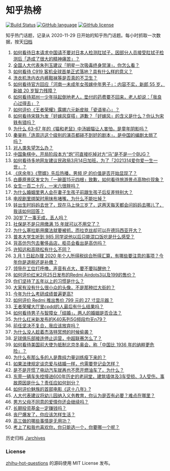 # 知乎热榜
[![Build Status](https://github.com/ToWeLong/zhihu-hot-questions/workflows/CI/badge.svg)](https://github.com/ToWeLong/zhihu-hot-questions/actions)
[![GitHub language](https://img.shields.io/badge/language-golang-orange.svg)](https://golang.org/)
[![GitHub license](https://img.shields.io/github/license/ToWeLong/zhihu-hot-questions)](https://github.com/ToWeLong/zhihu-hot-questions/blob/main/LICENSE)

知乎热门话题，记录从 2020-11-29 日开始的知乎热门话题。每小时抓取一次数据，按天[归档](./archives)

<!-- BEGIN -->

1. [如何看待日本请求中国请不要对日本人检测肛拭子，因部分人员接受肛拭子检测后「造成了很大的精神痛苦」？](https://www.zhihu.com/question/447147666)
1. [全国人大代表朱列玉建议「明星一次吸毒终身禁演」，你怎么看？](https://www.zhihu.com/question/447073666)
1. [如何看待 C919 客机全球首单正式落地？具有什么样的意义？](https://www.zhihu.com/question/447040781)
1. [洗衣机洗内衣内裤鞋袜等是否真的不卫生？](https://www.zhihu.com/question/35351736)
1. [如何看待官方回应「河南一未成年女孩嫁中年男子」：内容不实，新郎 55 岁，新娘 20 岁智力残障？](https://www.zhihu.com/question/446982605)
1. [如何看待郑州一少年扶起倒地老人，垫付的药费要不回来，老人却说：「我良心过得去」？](https://www.zhihu.com/question/447008635)
1. [如何评价《王者荣耀》露娜六元新皮肤「瓷语鉴心」？](https://www.zhihu.com/question/447090696)
1. [如何看待宋轶为发「好嫁风穿搭」道歉？「好嫁风」的含义是什么？你认为宋轶有错吗？](https://www.zhihu.com/question/447150681)
1. [为什么 63-67 年的《猫和老鼠》中汤姆猫让人害怕，是童年阴影吗？](https://www.zhihu.com/question/406335675)
1. [秦昊称「连周迅这个级别的演员都碰不到好的剧本」，是中国的编剧太弱了吗？](https://www.zhihu.com/question/447062248)
1. [对人类失望怎么办？](https://www.zhihu.com/question/445897619)
1. [中国象棋中，开局阶段本方“炮”可直接吃掉对方“马”是不是一个BUG？](https://www.zhihu.com/question/41478929)
1. [如何看待多地网友建议民政局3月14日加班，为了「2021314爱你爱一生一世」？](https://www.zhihu.com/question/447073596)
1. [《庆余年》《赘婿》先后热播，男频 IP 的价值是否开始显现了？](https://www.zhihu.com/question/446537609)
1. [白鹿原景区发文为「一碗面15元四根」致歉，如何看待旅游景点高物价现象？](https://www.zhihu.com/question/447011378)
1. [女生一百二十斤，一米六很胖吗？](https://www.zhihu.com/question/437645481)
1. [为什么婚姻里男人会在妻子生孩子前跟生孩子后反差特别大？](https://www.zhihu.com/question/439607839)
1. [电视剧里绑架时用抹布堵嘴，为什么不能吐掉？](https://www.zhihu.com/question/441878231)
1. [娃出生时妈妈去世了，现在马上快三岁了，这两天每天都会问妈妈去哪儿了，我该如何回答？](https://www.zhihu.com/question/446037219)
1. [30岁了一事无成，丢人吗？](https://www.zhihu.com/question/439543219)
1. [社保是不是只用缴满 15 年就可以不用交了？](https://www.zhihu.com/question/47845109)
1. [为什么塞拉斯用魔法就要被抓，而拉克丝却可以在德玛西亚开大？](https://www.zhihu.com/question/366815748)
1. [普本大学生听到 985 同学说他以后只能混口饭吃是什么感受？](https://www.zhihu.com/question/437056781)
1. [背高仿包包去奢侈品店，柜员会看出是高仿吗？](https://www.zhihu.com/question/404655600)
1. [许知远和高晓松有什么不同？](https://www.zhihu.com/question/66753645)
1. [3 月 1 日起办理 2020 年个人所得税综合所得汇算，有哪些要注意的事项？今年你是退税还是补缴？](https://www.zhihu.com/question/446970432)
1. [领导在工位打呼噜，声音有点大，要不要叫醒他？](https://www.zhihu.com/question/447045283)
1. [如何评价红米2月25日发布的Redmi Airdots3以及199的售价？](https://www.zhihu.com/question/446381593)
1. [你们坚持了五年以上的习惯是什么？](https://www.zhihu.com/question/439042496)
1. [大家有没有什么很小众的头像，不是那种烂大街的？](https://www.zhihu.com/question/377147181)
1. [今年为什么考研成绩普遍更高?](https://www.zhihu.com/question/446986804)
1. [如何评价 Redmi 推出售价 799 元的 27 寸显示器？](https://www.zhihu.com/question/447019060)
1. [王者荣耀大厅里cpdd的人最后有什么结果吗？](https://www.zhihu.com/question/386283414)
1. [如何看待男子与智障女「结婚」，两人的婚姻是否合法？](https://www.zhihu.com/question/447046677)
1. [为什么红米新发布的K40系列5G频段均无n79？](https://www.zhihu.com/question/446372436)
1. [前任坚决不复合，我应该放弃吗？](https://www.zhihu.com/question/347303930)
1. [为什么没人趁着杰洛特冥想的时候偷袭？](https://www.zhihu.com/question/340354432)
1. [足球俱乐部接连停止运营，中超联赛怎么了？](https://www.zhihu.com/question/446977520)
1. [如何看待美国前大使为抵制北京冬奥会，称「中国比 1936 年的纳粹更危险」？](https://www.zhihu.com/question/447172636)
1. [为什么有那么多的人是靠纯力量训练瘦下来的？](https://www.zhihu.com/question/439742417)
1. [如果法律规定谈恋爱与结婚一样，也需要登记会怎样？](https://www.zhihu.com/question/446749084)
1. [是不是开惯了电动汽车就再也不愿开燃油车了，为什么？](https://www.zhihu.com/question/297591947)
1. [东莞一辆车失控撞进600年历史的老祠堂，建筑墙体及3车受损、3人受伤，事故原因是什么？责任应如何划分？](https://www.zhihu.com/question/447023469)
1. [如何评价魅族的首部电影《这十八年》?](https://www.zhihu.com/question/446941899)
1. [人大代表建议将幼儿园纳入义务教育，你认为是否有必要？难点在哪里？](https://www.zhihu.com/question/447064631)
1. [男方父母不同意的爱情你还会继续吗？](https://www.zhihu.com/question/445931042)
1. [长期投资基金一定赚钱吗？](https://www.zhihu.com/question/444669322)
1. [丧尸爆发了，你应该怎样生活？](https://www.zhihu.com/question/268471246)
1. [高三做的哪些事情是无用功？](https://www.zhihu.com/question/444925259)
1. [考上了和我也喜欢你，你只能选一个，你要哪一个呢？](https://www.zhihu.com/question/445960982)

<!-- END -->

历史归档 [./archives](./archives)


### License
[zhihu-hot-questions](https://github.com/towelong/zhihu-hot-questions) 的源码使用 MIT License 发布。